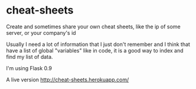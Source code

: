 cheat-sheets
============

Create and sometimes share your own cheat sheets, like the ip of some server, or your company's id

Usually I need a lot of information that I just don't remember and I think that have
a list of global "variables" like in code, it is a good way to index and find my
list of data.

I'm using Flask 0.9

A live version
http://cheat-sheets.herokuapp.com/
